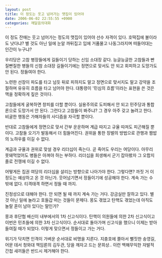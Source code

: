 ```yaml
---
layout: post
title: 이 정도는 웃고 넘어가는 맷집이 있어야
date: 2006-06-02 22:55:55 +0900
categories: 깨달음의대화
---
```

이 정도 잔매는 웃고 넘어가는 정도의 맷집이 있어야 선수 자격이 있다. 호떡집에 불이라도 낫다냐? 별 것도 아닌 일에 눈알 까뒤집고 입에 거품물고 나동그라지며 떠들어대는 인간이 누구냐?
  

  
우리당은 고참 병장들에게 길들이기 당하는 신임 소대장 같다. 능글능글한 고참들과 빤질빤질한 병들의 신참 소대장 길들이기에는 정면으로 맞서도 안 되고 회피하고 도망가도 안 된다. 정들여야 한다. 
  

  
노련한 선장이 파도를 타고 넘듯 뒤로 피하지도 말고 정면으로 맞서지도 말고 강약을 조절하며 유유히 흐름을 타고 넘어야 한다. 대통령이 '민심의 흐름'이라는 표현을 쓴 것은 맥을 정확하게 짚은 것이다. 
  

  
고참들에게 굴복하면 창피를 더할 뿐이다. 실용주의로 도피해서 안 되고 민주당과 통합론으로 도망가서 안 된다. 그런다고 고참들이 봐주냐? 그 경우 아주 갖고 놀려고 한다. 비굴한 행동은 가해자들의 사디즘을 자극할 뿐이다. 
  

  
반대로 고참들에게 정면으로 맞서 간부 운운하며 계급 따지고 규율 따져도 피곤해질 뿐이다. 고참들 오기가 발동해서 더 힘들어진다. 권위을 통한 징벌의 방법으로 관행과 짬밥의 노하우를 이길 수 없다. 
  

  
계급과 규율과 권위로 맞설 경우 리더십이 죽는다. 곧 죽어도 우리는 여당이다. 아무리 못돼먹었어도 병들은 아껴야 하는 부하다. 리더십을 희생해서 군기 잡아봤자 그 오합지졸로 전쟁에 이길 수 없다. 
  

  
어떻게든 집권 여당의 리더십을 살리는 방향으로 나아가야 한다. 그렇다면? 까짓 거 이 정도는 예상하고 온 것 아닌가. 웃어넘기면서 정들이기에 성공해야 한다. 계속 가는 수 밖에 없다. 티격태격 하면서 정들 때 까지. 
  

  
진정성으로 대해야 한다. 안 되면 될 때 까지 계속 가는 거다. 강금실만 잘하고 있다. 별 것 아닌 일에 놀라고 호들갑 떠는 것들이 문제다. 몽도 겪었고 탄핵도 겪었는데 아직도 놀랄 혼이 남아 있다는 말인가?
  

  
몽과 후단협 배신이 내부에서의 1차 신고식이다. 탄핵이 의원들에 의한 2차 신고식이고 이번은 민초들에 의한 3차 신고식이다. 순서대로 돌아가며 신고식을 했으니 이제는 받아들여질 때가 되었다. 이렇게 맞으면서 정들이고 가는 거다.
  

  
위기가 닥치면 인격이 가벼운 순서대로 비명을 지른다. 지충호에 쫄아서 뻘짓한 송영길, 어문 데서 청와대 책임론의 김두관, 당을 깨자고 드는 문희상.. 이런 백해무익한 자발적 간첩 새끼들은 반드시 제거해야 한다.